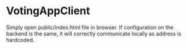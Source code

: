 # VotingAppClient
Simply open public/index.html file in browser. If configuration on the backend is the same, it will correctly communicate locally as address is hardcoded.
